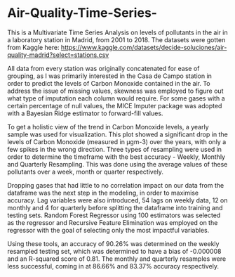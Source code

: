 # Air-Quality-Time-Series-
This is a Multivariate Time Series Analysis on levels of pollutants in the air in a laboratory station in Madrid, from 2001 to 2018. The datasets were gotten from Kaggle here: https://www.kaggle.com/datasets/decide-soluciones/air-quality-madrid?select=stations.csv

All data from every station was originally concatenated for ease of grouping, as I was primarily interested in the Casa de Campo station in order to predict the levels of Carbon Monoxide contained in the air. To address the issue of missing values, skewness was employed to figure out what type of imputation each column would require. For some gases with a certain percentage of null values, the MICE Imputer package was adopted with a Bayesian Ridge estimator to forward-fill values.

To get a holistic view of the trend in Carbon Monoxide levels, a yearly sample was used for visualization. This plot showed a significant drop in the levels of Carbon Monoxide (measured in μgm-3) over the years, with only a few spikes in the wrong direction. Three types of resampling were used in order to determine the timeframe with the best accuracy - Weekly, Monthly and Quarterly Resampling. This was done using the average values of these pollutants over a week, month or quarter respectively.

Dropping gases that had little to no correlation impact on our data from the dataframe was the next step in the modeling, in order to maximise accuracy. Lag variables were also introduced, 54 lags on weekly data, 12 on monthly and 4 for quarterly before splitting the dataframe into training and testing sets. Random Forest Regressor using 100 estimators was selected as the regressor and Recursive Feature Elimination was employed on the regressor with the goal of selecting only the most impactful variables. 

Using these tools, an accuracy of 90.26% was determined on the weekly resampled testing set, which was determined to have a bias of -0.000008 and an R-squared score of 0.81. The monthly and quarterly resamples were less successful, coming in at 86.66% and 83.37% accuracy respectively.
